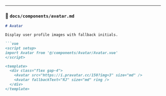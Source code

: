 
---

### 🧍 `docs/components/avatar.md`

```md
# Avatar

Display user profile images with fallback initials.

```vue
<script setup>
import Avatar from '@/components/Avatar/Avatar.vue'
</script>

<template>
  <div class="flex gap-4">
    <Avatar src="https://i.pravatar.cc/150?img=3" size="md" />
    <Avatar fallbackText="RJ" size="md" ring />
  </div>
</template>